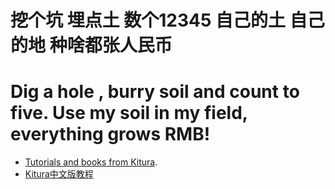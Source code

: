 # 挖个坑 埋点土 数个12345 自己的土 自己的地 种啥都张人民币
# Dig a hole , burry soil and count to five. Use my soil in my field, everything grows RMB! 

* [Tutorials and books from Kitura](https://www.kitura.io/learn.html).  
* [Kitura中文版教程](https://github.com/andy1247008998/KituraBook)  

